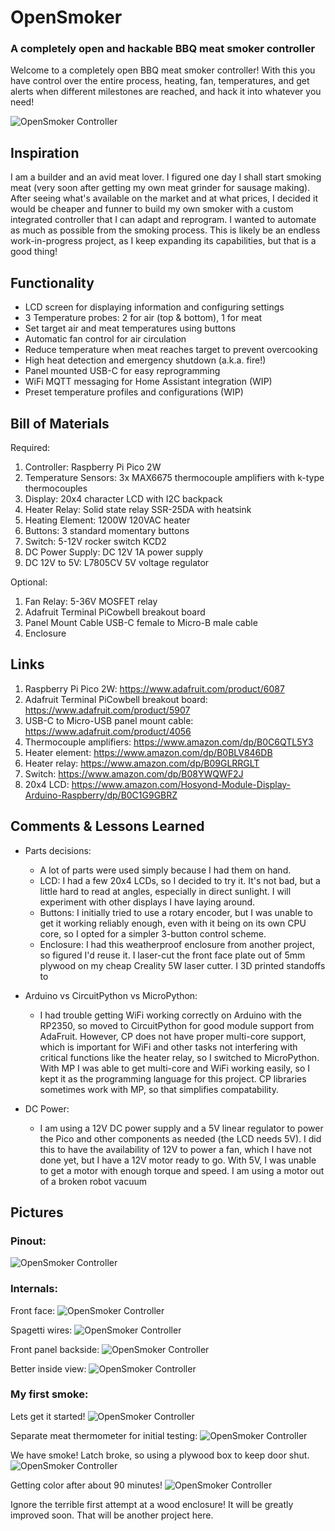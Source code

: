 # OpenSmoker


### A completely open and hackable BBQ meat smoker controller

Welcome to a completely open BBQ meat smoker controller! With this you have control over the entire process, heating, fan, temperatures, and get alerts when different milestones are reached, and hack it into whatever you need!

![OpenSmoker Controller](images/PXL_20250317_000621267_small.jpg)




## Inspiration

I am a builder and an avid meat lover.  I figured one day I shall start smoking meat (very soon after getting my own meat grinder for sausage making).  After seeing what's available on the market and at what prices, I decided it would be cheaper and funner to build my own smoker with a custom integrated controller that I can adapt and reprogram.  I wanted to automate as much as possible from the smoking process.  This is likely be an endless work-in-progress project, as I keep expanding its capabilities, but that is a good thing!


## Functionality

- LCD screen for displaying information and configuring settings
- 3 Temperature probes: 2 for air (top & bottom), 1 for meat
- Set target air and meat temperatures using buttons
- Automatic fan control for air circulation
- Reduce temperature when meat reaches target to prevent overcooking
- High heat detection and emergency shutdown (a.k.a. fire!)
- Panel mounted USB-C for easy reprogramming
- WiFi MQTT messaging for Home Assistant integration (WIP)
- Preset temperature profiles and configurations (WIP)


## Bill of Materials

Required:
1. Controller: Raspberry Pi Pico 2W
1. Temperature Sensors: 3x MAX6675 thermocouple amplifiers with k-type thermocouples
1. Display: 20x4 character LCD with I2C backpack
1. Heater Relay: Solid state relay SSR-25DA with heatsink 
1. Heating Element: 1200W 120VAC heater
1. Buttons: 3 standard momentary buttons
1. Switch: 5-12V rocker switch KCD2
1. DC Power Supply: DC 12V 1A power supply
1. DC 12V to 5V: L7805CV 5V voltage regulator

Optional:
1. Fan Relay: 5-36V MOSFET relay
1. Adafruit Terminal PiCowbell breakout board
1. Panel Mount Cable USB-C female to Micro-B male cable
1. Enclosure


## Links
1. Raspberry Pi Pico 2W: https://www.adafruit.com/product/6087
1. Adafruit Terminal PiCowbell breakout board: https://www.adafruit.com/product/5907
1. USB-C to Micro-USB panel mount cable: https://www.adafruit.com/product/4056
1. Thermocouple amplifiers: https://www.amazon.com/dp/B0C6QTL5Y3
1. Heater element: https://www.amazon.com/dp/B0BLV846DB
1. Heater relay: https://www.amazon.com/dp/B09GLRRGLT
1. Switch: https://www.amazon.com/dp/B08YWQWF2J 
1. 20x4 LCD: https://www.amazon.com/Hosyond-Module-Display-Arduino-Raspberry/dp/B0C1G9GBRZ



## Comments & Lessons Learned


- Parts decisions:
  - A lot of parts were used simply because I had them on hand.  
  - LCD: I had a few 20x4 LCDs, so I decided to try it.  It's not bad, but a little hard to read at angles, especially in direct sunlight. I will experiment with other displays I have laying around.  
  - Buttons: I initially tried to use a rotary encoder, but I was unable to get it working reliably enough, even with it being on its own CPU core, so I opted for a simpler 3-button control scheme.
  - Enclosure:  I had this weatherproof enclosure from another project, so figured I'd reuse it.  I laser-cut the front face plate out of 5mm plywood on my cheap Creality 5W laser cutter.  I 3D printed standoffs to 

- Arduino vs CircuitPython vs MicroPython:
  - I had trouble getting WiFi working correctly on Arduino with the RP2350, so moved to CircuitPython for good module support from AdaFruit.  However, CP does not have proper multi-core support, which is important for WiFi and other tasks not interfering with critical functions like the heater relay, so I switched to MicroPython.  With MP I was able to get multi-core and WiFi working easily, so I kept it as the programming language for this project.  CP libraries sometimes work with MP, so that simplifies compatability.
- DC Power:
  - I am using a 12V DC power supply and a 5V linear regulator to power the Pico and other components as needed (the LCD needs 5V).  I did this to have the availability of 12V to power a fan, which I have not done yet, but I have a 12V motor ready to go.  With 5V, I was unable to get a motor with enough torque and speed.  I am using a motor out of a broken robot vacuum

## Pictures

### Pinout:
![OpenSmoker Controller](images/Smoker_Pinout.png)

### Internals:

Front face:
![OpenSmoker Controller](images/PXL_20250316_184249141.jpg)

Spagetti wires:
![OpenSmoker Controller](images/PXL_20250316_184118530.jpg)

Front panel backside:
![OpenSmoker Controller](images/PXL_20250316_184126729.jpg)

Better inside view:
![OpenSmoker Controller](images/PXL_20250316_184135381.jpg)


### My first smoke:

Lets get it started!
![OpenSmoker Controller](images/PXL_20250316_185002139.jpg)

Separate meat thermometer for initial testing:
![OpenSmoker Controller](images/PXL_20250317_000621267.jpg)

We have smoke! Latch broke, so using a plywood box to keep door shut. 
![OpenSmoker Controller](images/PXL_20250317_000536843.jpg)

Getting color after about 90 minutes!
![OpenSmoker Controller](images/PXL_20250317_000636924.jpg)

Ignore the terrible first attempt at a wood enclosure!  It will be greatly improved soon.  That will be another project here.
